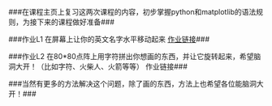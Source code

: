 ###在课程主页上复习这两次课程的内容，初步掌握python和matplotlib的语法规则，为接下来的课程做好准备###

###作业L1 在屏幕上让你的英文名字水平移动起来   [作业链接](https://github.com/hanshihao/compuational_physics_N2014301020016/blob/master/move%20my%20name.py)###

###作业L2 在80*80点阵上用字符拼出你想画的东西，并让它旋转起来，希望脑洞大开！（比如字符、火柴人、火箭等等）   作业链接###

###当然有更多的方法解决这个问题，除了画的东西，方法上也希望各位能脑洞大开！###
